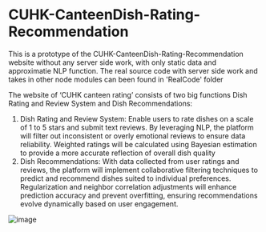 # CUHK-CanteenDish-Rating-Recommendation

This is a prototype of the CUHK-CanteenDish-Rating-Recommendation website without any server side work, with only static data and approximatie NLP function.
The real source code with server side work and takes in other node modules can been found in 'RealCode' folder

The website of ‘CUHK canteen rating’ consists of two big functions Dish Rating and Review System and Dish Recommendations:
1. Dish Rating and Review System: Enable users to rate dishes on a scale of 1 to 5 stars and submit text reviews. By leveraging NLP, the platform will filter out inconsistent or overly emotional reviews to ensure data reliability. Weighted ratings will be calculated using Bayesian estimation to provide a more accurate reflection of overall dish quality
2. Dish Recommendations: With data collected from user ratings and reviews, the platform will implement collaborative filtering techniques to predict and recommend dishes suited to individual preferences. Regularization and neighbor correlation adjustments will enhance prediction accuracy and prevent overfitting, ensuring recommendations evolve dynamically based on user engagement.


![image](https://github.com/user-attachments/assets/38a13e0a-d99e-4308-a398-a26955b58323)
